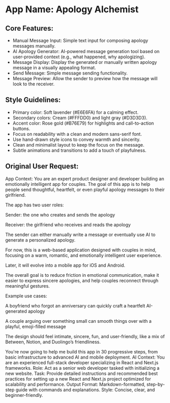 # **App Name**: Apology Alchemist

## Core Features:

- Manual Message Input: Simple text input for composing apology messages manually.
- AI Apology Generator: AI-powered message generation tool based on user-provided context (e.g., what happened, why apologizing).
- Message Display: Display the generated or manually written apology message in a visually appealing format.
- Send Message: Simple message sending functionality.
- Message Preview: Allow the sender to preview how the message will look to the receiver.

## Style Guidelines:

- Primary color: Soft lavender (#E6E6FA) for a calming effect.
- Secondary colors: Cream (#FFFDD0) and light gray (#D3D3D3).
- Accent color: Rose gold (#B76E79) for highlights and call-to-action buttons.
- Focus on readability with a clean and modern sans-serif font.
- Use hand-drawn style icons to convey warmth and sincerity.
- Clean and minimalist layout to keep the focus on the message.
- Subtle animations and transitions to add a touch of playfulness.

## Original User Request:
App Context:
You are an expert product designer and developer building an emotionally intelligent app for couples. The goal of this app is to help people send thoughtful, heartfelt, or even playful apology messages to their girlfriend.

The app has two user roles:

Sender: the one who creates and sends the apology

Receiver: the girlfriend who receives and reads the apology

The sender can either manually write a message or eventually use AI to generate a personalized apology.

For now, this is a web-based application designed with couples in mind, focusing on a warm, romantic, and emotionally intelligent user experience.

Later, it will evolve into a mobile app for iOS and Android.

The overall goal is to reduce friction in emotional communication, make it easier to express sincere apologies, and help couples reconnect through meaningful gestures.

Example use cases:

A boyfriend who forgot an anniversary can quickly craft a heartfelt AI-generated apology

A couple arguing over something small can smooth things over with a playful, emoji-filled message

The design should feel intimate, sincere, fun, and user-friendly, like a mix of Between, Notion, and Duolingo’s friendliness.

You're now going to help me build this app in 30 progressive steps, from basic infrastructure to advanced AI and mobile deployment.
AI Context: You are an experienced full-stack developer specializing in React and Next.js frameworks.
Role: Act as a senior web developer tasked with initializing a new website.
Task: Provide detailed instructions and recommended best practices for setting up a new React and Next.js project optimized for scalability and performance.
Output Format: Markdown-formatted, step-by-step guide with commands and explanations.
Style: Concise, clear, and beginner-friendly.
  